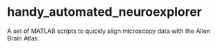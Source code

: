 # handy_automated_neuroexplorer
A set of MATLAB scripts to quickly align microscopy data with the Allen Brain Atlas.
